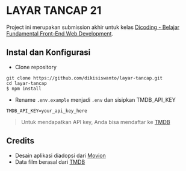 # LAYAR TANCAP 21

Project ini merupakan submission akhir untuk kelas [Dicoding - Belajar Fundamental Front-End Web Development](https://dicoding.com/academies/163).

## Instal dan Konfigurasi

- Clone repository
```
git clone https://github.com/dikisiswanto/layar-tancap.git
cd layar-tancap
$ npm install
```

- Rename `.env.example` menjadi `.env` dan sisipkan TMDB_API_KEY

```
TMDB_API_KEY=your_api_key_here
```

> Untuk mendapatkan API key, Anda bisa mendaftar ke [TMDB](https://www.themoviedb.org)

## Credits

- Desain aplikasi diadopsi dari [Movion](https://movion.hiwijaya.com/)
- Data film berasal dari [TMDB](https://www.themoviedb.org)